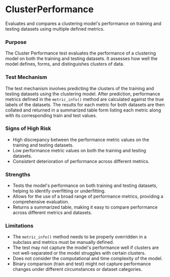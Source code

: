 # ClusterPerformance

Evaluates and compares a clustering model's performance on training and testing datasets using multiple defined
metrics.

### Purpose

The Cluster Performance test evaluates the performance of a clustering model on both the training and testing
datasets. It assesses how well the model defines, forms, and distinguishes clusters of data.

### Test Mechanism

The test mechanism involves predicting the clusters of the training and testing datasets using the clustering
model. After prediction, performance metrics defined in the `metric_info()` method are calculated against the true
labels of the datasets. The results for each metric for both datasets are then collated and returned in a
summarized table form listing each metric along with its corresponding train and test values.

### Signs of High Risk

- High discrepancy between the performance metric values on the training and testing datasets.
- Low performance metric values on both the training and testing datasets.
- Consistent deterioration of performance across different metrics.

### Strengths

- Tests the model's performance on both training and testing datasets, helping to identify overfitting or
underfitting.
- Allows for the use of a broad range of performance metrics, providing a comprehensive evaluation.
- Returns a summarized table, making it easy to compare performance across different metrics and datasets.

### Limitations

- The `metric_info()` method needs to be properly overridden in a subclass and metrics must be manually defined.
- The test may not capture the model's performance well if clusters are not well-separated or the model struggles
with certain clusters.
- Does not consider the computational and time complexity of the model.
- Binary comparison (train and test) might not capture performance changes under different circumstances or dataset
categories.